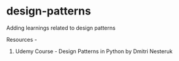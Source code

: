 # design-patterns
Adding learnings related to design patterns

Resources - 
1. Udemy Course - Design Patterns in Python by Dmitri Nesteruk
